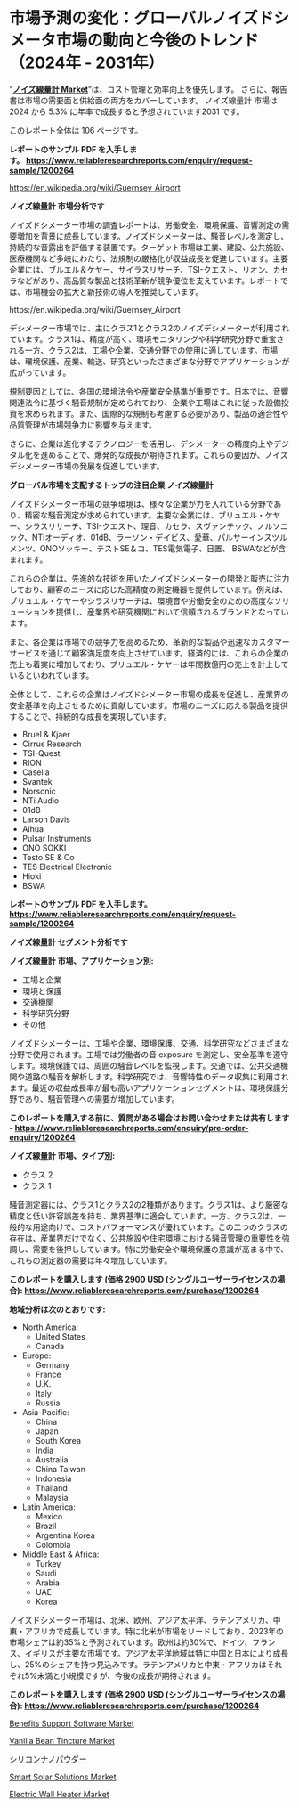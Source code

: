 <p><h1>市場予測の変化：グローバルノイズドシメータ市場の動向と今後のトレンド（2024年 - 2031年）</h1></p><p>&ldquo;<strong><a href="https://www.reliableresearchreports.com/noise-dosimeters-r1200264">ノイズ線量計 Market</a></strong>&rdquo;は、コスト管理と効率向上を優先します。 さらに、報告書は市場の需要面と供給面の両方をカバーしています。 ノイズ線量計 市場は 2024 から 5.3% に年率で成長すると予想されています2031 です。</p>
<p>このレポート全体は 106 ページです。</p>
<p><strong>レポートのサンプル PDF を入手します。&nbsp;<a href="https://www.reliableresearchreports.com/enquiry/request-sample/1200264">https://www.reliableresearchreports.com/enquiry/request-sample/1200264</a></strong></p>
<p><a href="https://en.wikipedia.org/wiki/Guernsey_Airport">https://en.wikipedia.org/wiki/Guernsey_Airport</a></p>
<p><strong>ノイズ線量計 市場分析です</strong></p>
<p><p>ノイズドシメーター市場の調査レポートは、労働安全、環境保護、音響測定の需要増加を背景に成長しています。ノイズドシメーターは、騒音レベルを測定し、持続的な音露出を評価する装置です。ターゲット市場は工業、建設、公共施設、医療機関など多岐にわたり、法規制の厳格化が収益成長を促進しています。主要企業には、ブルエル＆ケヤー、サイラスリサーチ、TSI-クエスト、リオン、カセラなどがあり、高品質な製品と技術革新が競争優位を支えています。レポートでは、市場機会の拡大と新技術の導入を推奨しています。</p></p>
<p>https://en.wikipedia.org/wiki/Guernsey_Airport</p>
<p><p>デシメーター市場では、主にクラス1とクラス2のノイズデシメーターが利用されています。クラス1は、精度が高く、環境モニタリングや科学研究分野で重宝される一方、クラス2は、工場や企業、交通分野での使用に適しています。市場は、環境保護、産業、輸送、研究といったさまざまな分野でアプリケーションが広がっています。</p><p>規制要因としては、各国の環境法令や産業安全基準が重要です。日本では、音響関連法令に基づく騒音規制が定められており、企業や工場はこれに従った設備投資を求められます。また、国際的な規制も考慮する必要があり、製品の適合性や品質管理が市場競争力に影響を与えます。</p><p>さらに、企業は進化するテクノロジーを活用し、デシメーターの精度向上やデジタル化を進めることで、爆発的な成長が期待されます。これらの要因が、ノイズデシメーター市場の発展を促進しています。</p></p>
<p><strong>グローバル市場を支配するトップの注目企業 ノイズ線量計</strong></p>
<p><p>ノイズドシメーター市場の競争環境は、様々な企業が力を入れている分野であり、精密な騒音測定が求められています。主要な企業には、ブリュエル・ケヤー、シラスリサーチ、TSI-クエスト、理音、カセラ、スヴァンテック、ノルソニック、NTiオーディオ、01dB、ラーソン・デイビス、愛華、パルサーインスツルメンツ、ONOソッキー、テストSE＆コ、TES電気電子、日置、 BSWAなどが含まれます。</p><p>これらの企業は、先進的な技術を用いたノイズドシメーターの開発と販売に注力しており、顧客のニーズに応じた高精度の測定機器を提供しています。例えば、ブリュエル・ケヤーやシラスリサーチは、環境音や労働安全のための高度なソリューションを提供し、産業界や研究機関において信頼されるブランドとなっています。</p><p>また、各企業は市場での競争力を高めるため、革新的な製品や迅速なカスタマーサービスを通じて顧客満足度を向上させています。経済的には、これらの企業の売上も着実に増加しており、ブリュエル・ケヤーは年間数億円の売上を計上しているといわれています。</p><p>全体として、これらの企業はノイズドシメーター市場の成長を促進し、産業界の安全基準を向上させるために貢献しています。市場のニーズに応える製品を提供することで、持続的な成長を実現しています。</p></p>
<p><ul><li>Bruel & Kjaer</li><li>Cirrus Research</li><li>TSI-Quest</li><li>RION</li><li>Casella</li><li>Svantek</li><li>Norsonic</li><li>NTi Audio</li><li>01dB</li><li>Larson Davis</li><li>Aihua</li><li>Pulsar Instruments</li><li>ONO SOKKI</li><li>Testo SE & Co</li><li>TES Electrical Electronic</li><li>Hioki</li><li>BSWA</li></ul></p>
<p><strong>レポートのサンプル PDF を入手します。 <a href="https://www.reliableresearchreports.com/enquiry/request-sample/1200264">https://www.reliableresearchreports.com/enquiry/request-sample/1200264</a></strong></p>
<p><strong>ノイズ線量計 セグメント分析です</strong></p>
<p><strong>ノイズ線量計 市場、アプリケーション別:</strong></p>
<p><ul><li>工場と企業</li><li>環境と保護</li><li>交通機関</li><li>科学研究分野</li><li>その他</li></ul></p>
<p><p>ノイズドシメーターは、工場や企業、環境保護、交通、科学研究などさまざまな分野で使用されます。工場では労働者の音 exposure を測定し、安全基準を遵守します。環境保護では、周囲の騒音レベルを監視します。交通では、公共交通機関や道路の騒音を解析します。科学研究では、音響特性のデータ収集に利用されます。最近の収益成長率が最も高いアプリケーションセグメントは、環境保護分野であり、騒音管理への需要が増加しています。</p></p>
<p><strong>このレポートを購入する前に、質問がある場合はお問い合わせまたは共有します - <a href="https://www.reliableresearchreports.com/enquiry/pre-order-enquiry/1200264">https://www.reliableresearchreports.com/enquiry/pre-order-enquiry/1200264</a></strong></p>
<p><strong>ノイズ線量計 市場、タイプ別:</strong></p>
<p><ul><li>クラス 2</li><li>クラス 1</li></ul></p>
<p><p>騒音測定器には、クラス1とクラス2の2種類があります。クラス1は、より厳密な精度と低い許容誤差を持ち、業界基準に適合しています。一方、クラス2は、一般的な用途向けで、コストパフォーマンスが優れています。この二つのクラスの存在は、産業界だけでなく、公共施設や住宅環境における騒音管理の重要性を強調し、需要を後押ししています。特に労働安全や環境保護の意識が高まる中で、これらの測定器の需要は年々増加しています。</p></p>
<p><strong>このレポートを購入します (価格 2900 USD (シングルユーザーライセンスの場合): <a href="https://www.reliableresearchreports.com/purchase/1200264">https://www.reliableresearchreports.com/purchase/1200264</a></strong></p>
<p><strong>地域分析は次のとおりです:</strong></p>
<p><ul>
    <li>
        North America:
        <ul>
            <li>United States</li>
            <li>Canada</li>
        </ul>
    </li>
    <li>
        Europe:
        <ul>
            <li>Germany</li>
            <li>France</li>
            <li>U.K.</li>
            <li>Italy</li>
            <li>Russia</li>
        </ul>
    </li>
    <li>
        Asia-Pacific:
        <ul>
            <li>China</li>
            <li>Japan</li>
            <li>South Korea</li>
            <li>India</li>
            <li>Australia</li>
            <li>China Taiwan</li>
            <li>Indonesia</li>
            <li>Thailand</li>
            <li>Malaysia</li>
        </ul>
    </li>
    <li>
        Latin America:
        <ul>
            <li>Mexico</li>
            <li>Brazil</li>
            <li>Argentina Korea</li>
            <li>Colombia</li>
        </ul>
    </li>
    <li>
        Middle East & Africa:
        <ul>
            <li>Turkey</li>
            <li>Saudi</li>
            <li>Arabia</li>
            <li>UAE</li>
            <li>Korea</li>
        </ul>
    </li>
    </ul></p>
<p><p>ノイズドシメーター市場は、北米、欧州、アジア太平洋、ラテンアメリカ、中東・アフリカで成長しています。特に北米が市場をリードしており、2023年の市場シェアは約35%と予測されています。欧州は約30%で、ドイツ、フランス、イギリスが主要な市場です。アジア太平洋地域は特に中国と日本により成長し、25%のシェアを持つ見込みです。ラテンアメリカと中東・アフリカはそれぞれ5%未満と小規模ですが、今後の成長が期待されます。</p></p>
<p><strong>このレポートを購入します (価格 2900 USD (シングルユーザーライセンスの場合): <a href="https://www.reliableresearchreports.com/purchase/1200264">https://www.reliableresearchreports.com/purchase/1200264</a></strong></p>
<p><p><a href="https://www.linkedin.com/pulse/benefits-support-software-market2024-2031-industry-insights-e9jme?trackingId=JR6MrgdrTuSIUysdv73STw%3D%3D">Benefits Support Software Market</a></p><p><a href="https://issuu.com/reportprime-2/docs/vanilla-bean-tincture-market-size-2_f814aedce7fcf2">Vanilla Bean Tincture Market</a></p><p><a href="https://medium.com/@jaydawisoky2014/%E6%96%B0%E8%88%88%E5%B8%82%E5%A0%B4%E3%81%AE%E5%8B%95%E5%90%91%E3%81%A8%E3%82%B7%E3%83%AA%E3%82%B3%E3%83%B3%E3%83%8A%E3%83%8E%E3%83%91%E3%82%A6%E3%83%80%E3%83%BC%E5%B8%82%E5%A0%B4%E3%81%AE%E5%9C%B0%E5%9F%9F%E5%88%86%E6%9E%90%E3%81%AF-2024%E5%B9%B4%E3%81%8B%E3%82%892031%E5%B9%B4%E3%81%AE%E6%9C%9F%E9%96%93%E3%81%AE%E4%BA%88%E6%B8%AC%E3%81%A7%E3%81%99-f9b0dd39a7d0">シリコンナノパウダー</a></p><p><a href="https://www.linkedin.com/pulse/smart-solar-solutions-market-size-growth-industry-analysis-segmentation-u4itf?trackingId=09UM3GfbTDmTDsG17KrT5w%3D%3D">Smart Solar Solutions Market</a></p><p><a href="https://github.com/RunaHaque64/Market-Research-Report-List-1/blob/main/electric-wall-heater-market.md">Electric Wall Heater Market</a></p></p>